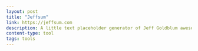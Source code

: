 ```yaml
---
layout: post
title: "Jeffsum"
link: https://jeffsum.com
description: A little text placeholder generator of Jeff Goldblum awesomeness.
content-type: tool
tags: tools
---
```

